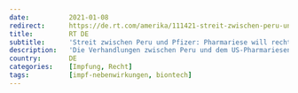 ```yaml
---
date:          2021-01-08
redirect:      https://de.rt.com/amerika/111421-streit-zwischen-peru-und-pfizer/
title:         RT DE
subtitle:      'Streit zwischen Peru und Pfizer: Pharmariese will rechtliche Immunität im Fall von Nebenwirkungen'
description:   'Die Verhandlungen zwischen Peru und dem US-Pharmariesen Pfizer um den Corona-Impfstoff befinden sich in einer Sackgasse. Dies erklärte die  Gesundheitsministerin des Landes. Der Grund sei ein Konflikt über rechtliche Immunität für die Pharma-Firma.'
country:       DE
categories:    [Impfung, Recht]
tags:          [impf-nebenwirkungen, biontech]
---
```


